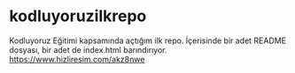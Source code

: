 # kodluyoruzilkrepo
Kodluyoruz Eğitimi kapsamında açtığım ilk repo.  İçerisinde bir adet README dosyası, bir adet de index.html barındırıyor.
https://www.hizliresim.com/akz8nwe

